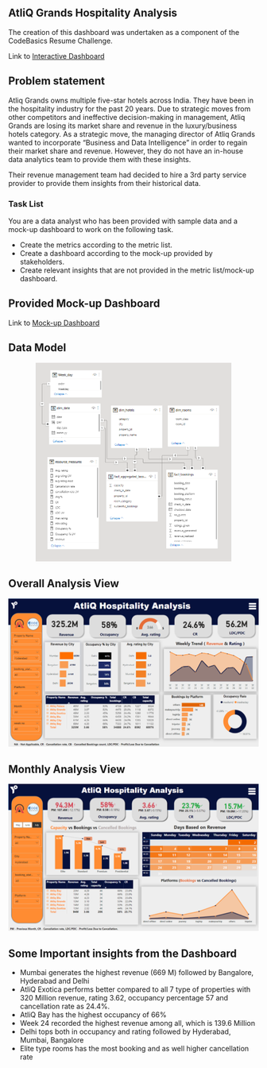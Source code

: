 ## AtliQ Grands Hospitality Analysis

The creation of this dashboard was undertaken as a component of the CodeBasics Resume Challenge.

Link to [Interactive Dashboard](https://www.novypro.com/project/atliq-grands-hospitality-analysis-2)

## Problem statement

Atliq Grands owns multiple five-star hotels across India. They have been in the hospitality industry for the past 20 years. Due to strategic moves from other competitors and ineffective decision-making in management, Atliq Grands are losing its market share and revenue in the luxury/business hotels category. As a strategic move, the managing director of Atliq Grands wanted to incorporate “Business and Data Intelligence” in order to regain their market share and revenue. However, they do not have an in-house data analytics team to provide them with these insights.

Their revenue management team had decided to hire a 3rd party service provider to provide them insights from their historical data.

### Task List

You are a data analyst who has been provided with sample data and a mock-up dashboard to work on the following task.

- Create the metrics according to the metric list. 
- Create a dashboard according to the mock-up provided by stakeholders. 
- Create relevant insights that are not provided in the metric list/mock-up dashboard.

## Provided Mock-up Dashboard
Link to [Mock-up Dashboard]()


## Data Model

<p align="center">
    <img src='https://github.com/Naveen-S6/AtliQ_Hospitality_Analysis_PowerBI/blob/main/resources/data_model.png' height="400">
</p>


## Overall Analysis View

<p align="center">
    <img src='https://github.com/Naveen-S6/AtliQ_Hospitality_Analysis_PowerBI/blob/main/resources/overall_view.png' width="600">
</p>

## Monthly Analysis View

<p align="center">
    <img src='https://github.com/Naveen-S6/AtliQ_Hospitality_Analysis_PowerBI/blob/main/resources/monthly_view.png' width="600">
</p>

## Some Important insights from the Dashboard

- Mumbai generates the highest revenue (669 M) followed by Bangalore, Hyderabad and Delhi
- AtliQ Exotica performs better compared to all 7 type of properties with 320 Million revenue, rating 3.62, occupancy percentage 57 and cancellation rate as 24.4%.
- AtliQ Bay has the highest occupancy of 66%
- Week 24 recorded the highest revenue among all, which is 139.6 Million
- Delhi tops both in occupancy and rating followed by Hyderabad, Mumbai, Bangalore
- Elite type rooms has the most booking and as well higher cancellation rate


